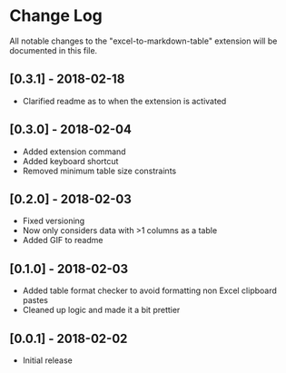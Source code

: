 # Change Log
All notable changes to the "excel-to-markdown-table" extension will be documented in this file.

## [0.3.1] - 2018-02-18
- Clarified readme as to when the extension is activated

## [0.3.0] - 2018-02-04
- Added extension command
- Added keyboard shortcut
- Removed minimum table size constraints

## [0.2.0] - 2018-02-03
- Fixed versioning
- Now only considers data with >1 columns as a table
- Added GIF to readme

## [0.1.0] - 2018-02-03
- Added table format checker to avoid formatting non Excel clipboard pastes
- Cleaned up logic and made it a bit prettier

## [0.0.1] - 2018-02-02
- Initial release